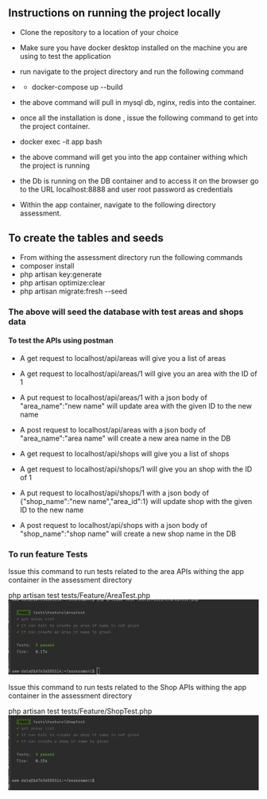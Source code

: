 ## Instructions on running the project locally ##
- Clone the repository to a location of your choice
- Make sure you have docker desktop installed on the machine you are using to test the application
- run navigate to the project directory and run the following command
- - docker-compose up --build
- the above command will pull in mysql db, nginx, redis into the container.
- once all the installation is done , issue the following command to get into the project container.

- docker exec -it app bash
- the above command will get you into the app container withing which the project is running
- the Db is running on the DB container and to access it on  the browser go to the URL localhost:8888 and user root password as credentials

- Within the app container, navigate to the following directory assessment.

## To create the tables and seeds ##

- From withing the assessment directory run the following commands
- composer install
- php artisan key:generate
- php artisan optimize:clear
- php artisan migrate:fresh --seed

### The above will seed the database with test areas and shops data ###

#### To test the APIs using postman ####
 - A get request to  localhost/api/areas   will give you a list of areas
 - A get request to  localhost/api/areas/1  will give you an area with the ID of 1
 - A put request to  localhost/api/areas/1  with a json body of "area_name":"new name"  will update area with the given ID to the new name
 - A post request to localhost/api/areas with a json body of "area_name":"area name" will create a new area name in the DB


- A get request to  localhost/api/shops   will give you a list of shops
- A get request to  localhost/api/shops/1  will give you an shop with the ID of 1
- A put request to  localhost/api/shops/1  with a json body of {"shop_name":"new name","area_id":1}  will update shop with the given ID to the new name
- A post request to localhost/api/shops with a json body of "shop_name":"shop name" will create a new shop name in the DB

###  To run feature Tests ###

Issue this command to run tests related to the area APIs withing the app container in the assessment directory

php artisan test tests/Feature/AreaTest.php
![img.png](img.png)


Issue this command to run tests related to the Shop APIs withing the app container in the assessment directory


php artisan test tests/Feature/ShopTest.php 
![img_1.png](img_1.png)